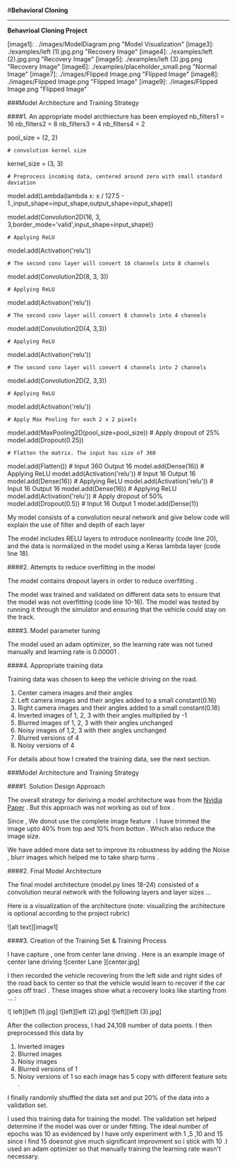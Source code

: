 #**Behavioral Cloning** 

---

**Behavrioal Cloning Project**



[//]: # (Image References)

[image1]: . /images/ModelDiagram.png "Model Visualization"
[image3]: ./examples/left (1).jpg.png "Recovery Image"
[image4]: ./examples/left (2).jpg.png "Recovery Image"
[image5]: ./examples/left (3).jpg.png "Recovery Image"
[image6]: ./examples/placeholder_small.png "Normal Image"
[image7]: ./images/Flipped Image.png "Flipped Image"
[image8]: ./images/Flipped Image.png "Flipped Image"
[image9]: ./images/Flipped Image.png "Flipped Image"


###Model Architecture and Training Strategy

####1. An appropriate model arcthiecture has been employed
nb_filters1 = 16
nb_filters2 = 8
nb_filters3 = 4
nb_filters4 = 2

pool_size = (2, 2)

	# convolution kernel size
kernel_size = (3, 3)

	# Preprocess incoming data, centered around zero with small standard deviation
model.add(Lambda(lambda x: x / 127.5 - 1.,input_shape=input_shape,output_shape=input_shape))

model.add(Convolution2D(16, 3, 3,border_mode='valid',input_shape=input_shape))

	# Applying ReLU
model.add(Activation('relu'))

	# The second conv layer will convert 16 channels into 8 channels

model.add(Convolution2D(8, 3, 3))

	# Applying ReLU
model.add(Activation('relu'))

	# The second conv layer will convert 8 channels into 4 channels

model.add(Convolution2D(4, 3,3))

	# Applying ReLU
model.add(Activation('relu'))

	# The second conv layer will convert 4 channels into 2 channels
model.add(Convolution2D(2, 3,3))

	# Applying ReLU
model.add(Activation('relu'))

	# Apply Max Pooling for each 2 x 2 pixels
model.add(MaxPooling2D(pool_size=pool_size))
	# Apply dropout of 25%
model.add(Dropout(0.25))

	# Flatten the matrix. The input has size of 360
model.add(Flatten())
	# Input 360 Output 16
model.add(Dense(16))
	# Applying ReLU
model.add(Activation('relu'))
	# Input 16 Output 16
model.add(Dense(16))
	# Applying ReLU
model.add(Activation('relu'))
	# Input 16 Output 16
model.add(Dense(16))
	# Applying ReLU
model.add(Activation('relu'))
	# Apply dropout of 50%
model.add(Dropout(0.5))
	# Input 16 Output 1
model.add(Dense(1))

My model consists of a convolution neural network and give below code will explain the use of filter and depth of each layer 

The model includes RELU layers to introduce nonlinearity (code line 20), and the data is normalized in the model using a Keras lambda layer (code line 18). 

####2. Attempts to reduce overfitting in the model

The model contains dropout layers in order to reduce overfitting . 

The model was trained and validated on different data sets to ensure that the model was not overfitting (code line 10-16). The model was tested by running it through the simulator and ensuring that the vehicle could stay on the track.

####3. Model parameter tuning

The model used an adam optimizer, so the learning rate was not tuned manually and learning rate is 0.00001 .

####4. Appropriate training data

Training data was chosen to keep the vehicle driving on the road. 
1. Center camera images and their angles
2. Left camera images and their angles added to a small constant(0.16)
3. Right camera images and their angles added to a small constant(0.16)
4. Inverted images of 1, 2, 3 with their angles multiplied by -1
5. Blurred images of 1, 2, 3 with their angles unchanged
6. Noisy images of 1,2, 3 with their angles unchanged
7. Blurred versions of 4
8. Noisy versions of 4


For details about how I created the training data, see the next section. 

###Model Architecture and Training Strategy

####1. Solution Design Approach

The overall strategy for deriving a model architecture was from the  [Nvidia Paper](http://images.nvidia.com/content/tegra/automotive/images/2016/solutions/pdf/end-to-end-dl-using-px.pdf) . But this approach was not working as out of box . 

Since , We donot use the complete image feature . I have trimmed the image upto 40% from top and 10% from botton . Which also reduce the image size.

We have added more data set to improve its robustness by adding the Noise , blurr images which helped me to take sharp turns . 

####2. Final Model Architecture

The final model architecture (model.py lines 18-24) consisted of a convolution neural network with the following layers and layer sizes ...

Here is a visualization of the architecture (note: visualizing the architecture is optional according to the project rubric)

![alt text][image1]

####3. Creation of the Training Set & Training Process

I have capture , one from center lane driving . Here is an example image of center lane driving
![center Lane ][center.jpg]


I then recorded the vehicle recovering from the left side and right sides of the road back to center so that the vehicle would learn to recover if the car goes off tracl . These images show what a recovery looks like starting from ... :

![ left][left (1).jpg]
![left][left (2).jpg]
![left][left (3).jpg]


After the collection process, I had 24,108 number of data points. I then preprocessed this data by 
1. Inverted images  
2. Blurred images 
3. Noisy images 
4. Blurred versions of 1
5. Noisy versions of 1
so each image has 5 copy with different feature sets . 


I finally randomly shuffled the data set and put 20% of the data into a validation set. 

I used this training data for training the model. The validation set helped determine if the model was over or under fitting. The ideal number of epochs was 10 as evidenced by I have only experiment with 1 ,5 ,10 and 15 since i find 15 doesnot give much significant improvment so i stick with 10  .I used an adam optimizer so that manually training the learning rate wasn't necessary.
